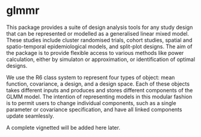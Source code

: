# glmmr
This package provides a suite of design analysis tools for any study design that can be represented or modelled as a generalised linear mixed model. These studies include cluster randomised trials, cohort studies, spatial and spatio-temporal epidemiological models, and split-plot designs. The aim of the package is to provide flexible access to various methods like power calculation, either by simulaton or approximation, or identification of optimal designs. 

We use the R6 class system to represent four types of object: mean function, covariance, a design, and a design space. Each of these objects takes different inputs and produces and stores different components of the GLMM model. The intention of representing models in this modular fashion is to permit users to change individual components, such as a single parameter or covariance specification, and have all linked components update seamlessly. 

A complete vignetted will be added here later.

